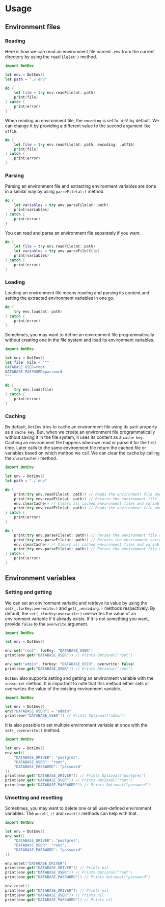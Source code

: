 # Usage

## Environment files

### Reading

Here is how we can read an environment file named `.env` from the current directory by using the `readFile(at:)` method.

```swift linenums="1"
import DotEnv

let env = DotEnv()
let path = "./.env"

do {
    let file = try env.readFile(at: path)
    print(file)
} catch {
    print(error)
}
```

When reading an environment file, the `encoding` is set to `utf8` by default. We can change it by providing a different value to the second argument like `utf16`.

```swift linenums="6"
do {
    let file = try env.readFile(at: path, encoding: .utf16)
    print(file)
} catch {
    print(error)
}
```

### Parsing

Parsing an environment file and extracting environment variables are done in a similar way by using `parseFile(at:)` method.

```swift linenums="6"
do {
    let variables = try env.parseFile(at: path)
    print(variables)
} catch {
    print(error)
}
```

You can read and parse an environment file separately if you want.

```swift linenums="6"
do {
    let file = try env.readFile(at: path)
    let variables = try env.parseFile(file)
    print(variables)
} catch {
    print(error)
}
```

### Loading

Loading an environment file means reading and parsing its content and setting the extracted environment variables in one go.

```swift linenums="6"
do {
    try env.load(at: path)
} catch {
    print(error)
}
```

Sometimes, you may want to define an environment file programmatically without creating one in the file system and load its environment variables.

```swift linenums="1"
import DotEnv

let env = DotEnv()
let file: File = """
DATABASE_USER=root
DATABASE_PASSWORD=password
"""

do {
    try env.load(file)
} catch {
    print(error)
}
```

### Caching

By default, `DotEnv` tries to cache an environment file using its `path` property as a `cache key`. But, when we create an environment file programmatically without saving it in the file system, it uses its content as a `cache key`. Caching an environment file happens when we read or parse it for the first time. Later calls to the same environment file return the cached file or variables based on which method we call. We can clear the cache by calling the `clearCache()` method.

```swift linenums="1"
import DotEnv

let env = DotEnv()
let path = "./.env"

do {
    print(try env.readFile(at: path)) // Reads the environment file and caches it
    print(try env.readFile(at: path)) // Returns the environment file from the cache
    env.clearCache() // Clears all cached environment files and variables
    print(try env.readFile(at: path)) // Reads the environment file and caches it
} catch {
    print(error)
}
```

```swift linenums="6"
do {
    print(try env.parseFile(at: path)) // Parses the environment file and caches it and its variables
    print(try env.parseFile(at: path)) // Returns the environment variables from the cache
    env.clearCache() // Clears all cached environment files and variables
    print(try env.parseFile(at: path)) // Parses the environment file and caches it and its variables
} catch {
    print(error)
}
```

## Environment variables

### Setting and getting

We can set an environment variable and retrieve its value by using the `set(_:forKey:overwrite:)` and `get(_:encoding:)` methods respectively. By default, the `set(_:forKey:overwrite:)` overwrites the value of an environment variable if it already exists. If it is not something you want, provide `false` to the `overwrite` argument.

```swift linenums="1"
import DotEnv

let env = DotEnv()

env.set("root", forKey: "DATABASE_USER")
print(env.get("DATABASE_USER")) // Prints Optional("root")

env.set("admin", forKey: "DATABASE_USER", overwrite: false)
print(env.get("DATABASE_USER")) // Prints Optional("root")
```

`DotEnv` also supports setting and getting an environment variable with the `subscript` method. It is important to note that this method either sets or overwrites the value of the existing environment variable.

```swift linenums="1"
import DotEnv

let env = DotEnv()
env["DATABASE_USER"] = "admin"
print(env["DATABASE_USER"]) // Prints Optional("admin")
```

It is also possible to set multiple environment variable at once with the `set(_:overwrite:)` method.

```swift linenums="1"
import DotEnv

let env = DotEnv()
env.set([
    "DATABASE_DRIVER": "postgres",
    "DATABASE_USER": "root",
    "DATABASE_PASSWORD": "password"
])
print(env.get("DATABASE_DRIVER")) // Prints Optional("postgres")
print(env.get("DATABASE_USER")) // Prints Optional("root")
print(env.get("DATABASE_PASSWORD")) // Prints Optional("password")
```

### Unsetting and resetting

Sometimes, you may want to delete one or all user-defined environment variables. The `unset(_:)` and `reset()` methods can help with that.

```swift linenums="1"
import DotEnv

let env = DotEnv()
env.set([
    "DATABASE_DRIVER": "postgres",
    "DATABASE_USER": "root",
    "DATABASE_PASSWORD": "password"
])

env.unset("DATABASE_DRIVER")
print(env.get("DATABASE_DRIVER")) // Prints nil
print(env.get("DATABASE_USER")) // Prints Optional("root")
print(env.get("DATABASE_PASSWORD")) // Prints Optional("password")

env.reset()
print(env.get("DATABASE_DRIVER")) // Prints nil
print(env.get("DATABASE_USER")) // Prints nil
print(env.get("DATABASE_PASSWORD")) // Prints nil
```
